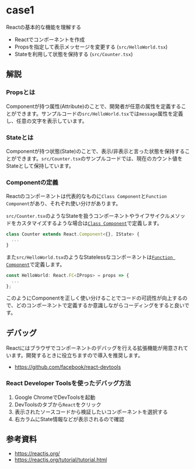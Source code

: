 # case1

Reactの基本的な機能を理解する

- Reactでコンポーネントを作成
- Propsを指定して表示メッセージを変更する (`src/HelloWorld.tsx`)
- Stateを利用して状態を保持する (`src/Counter.tsx`)

## 解説

### Propsとは

Componentが持つ属性(Attribute)のことで、開発者が任意の属性を定義することができます。サンプルコードの`src/HelloWorld.tsx`では`message`属性を定義し、任意の文字を表示しています。

### Stateとは

Componentが持つ状態(State)のことで、表示/非表示と言った状態を保持することができます。`src/Counter.tsx`のサンプルコードでは、現在のカウント値をStateとして保持しています。

### Componentの定義

Reactのコンポーネントは代表的なものに`Class Component`と`Function Component`があり、それぞれ使い分けがあります。

`src/Counter.tsx`のようなStateを扱うコンポーネントやライフサイクルメソッドをカスタマイズするような場合は[`Class Component`](https://reactjs.org/docs/state-and-lifecycle.html)で定義します。

```jsx
class Counter extends React.Component<{}, IState> {
  ...
}
```

また`src/HelloWorld.tsx`のようなStatelessなコンポーネントは[`Function Component`](https://reactjs.org/docs/components-and-props.html)で定義します。

```jsx
const HelloWorld: React.FC<IProps> = props => {
  ...
};
```

このようにComponentを正しく使い分けることでコードの可読性が向上するので、どのコンポーネントで定義するか意識しながらコーディングをすると良いです。

## デバッグ

Reactにはブラウザでコンポーネントのデバッグを行える拡張機能が用意されています。開発するときに役立ちますので導入を推奨します。

- https://github.com/facebook/react-devtools

### React Developer Toolsを使ったデバッグ方法

1. Google ChromeでDevToolsを起動
2. DevToolsのタブから`React`をクリック
3. 表示されたソースコードから検証したいコンポーネントを選択する
4. 右カラムにState情報などが表示されるので確認

## 参考資料

- https://reactjs.org/
- https://reactjs.org/tutorial/tutorial.html
